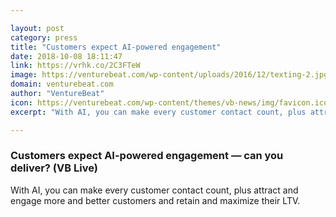 ```yaml
---

layout: post
category: press
title: "Customers expect AI-powered engagement"
date: 2018-10-08 18:11:47
link: https://vrhk.co/2C3FTeW
image: https://venturebeat.com/wp-content/uploads/2016/12/texting-2.jpg?fit=507%2C338&strip=all
domain: venturebeat.com
author: "VentureBeat"
icon: https://venturebeat.com/wp-content/themes/vb-news/img/favicon.ico
excerpt: "With AI, you can make every customer contact count, plus attract and engage more and better customers and retain and maximize their LTV."

---
```


### Customers expect AI-powered engagement — can you deliver? (VB Live)

With AI, you can make every customer contact count, plus attract and engage more and better customers and retain and maximize their LTV.